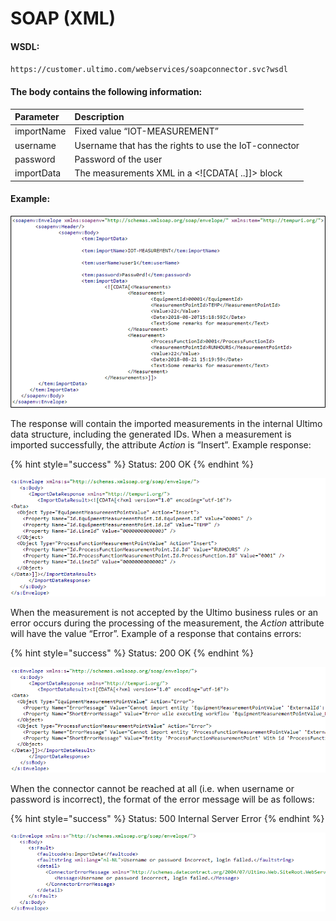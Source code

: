 # SOAP \(XML\)

#### WSDL:

`https://customer.ultimo.com/webservices/soapconnector.svc?wsdl`

#### The body contains the following information:

| Parameter | Description |
| :--- | :--- |
| importName | Fixed value “IOT-MEASUREMENT” |
| username | Username that has the rights to use the IoT-connector |
| password | Password of the user |
| importData | The measurements XML in a &lt;!\[CDATA\[ ..\]\]&gt; block |

#### Example:

![](../../../.gitbook/assets/16%20%281%29.png)

The response will contain the imported measurements in the internal Ultimo data structure, including the generated IDs. When a measurement is imported successfully, the attribute _Action_ is “Insert”. Example response:

{% hint style="success" %}
Status: 200 OK
{% endhint %}

![](../../../.gitbook/assets/17%20%281%29.png)

When the measurement is not accepted by the Ultimo business rules or an error occurs during the processing of the measurement, the _Action_ attribute will have the value “Error”. Example of a response that contains errors:

{% hint style="success" %}
Status: 200 OK
{% endhint %}

![](../../../.gitbook/assets/18.png)

When the connector cannot be reached at all \(i.e. when username or password is incorrect\), the format of the error message will be as follows:

{% hint style="success" %}
Status: 500 Internal Server Error
{% endhint %}

![](../../../.gitbook/assets/19.png)



